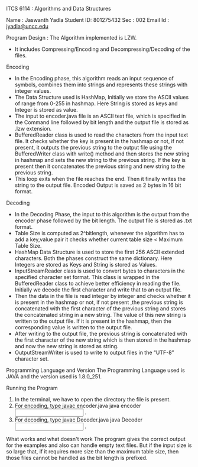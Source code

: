 ﻿ITCS 6114 : Algorithms and Data Structures


Name : Jaswanth Yadla
Student ID: 801275432
Sec : 002
Email Id : jyadla@uncc.edu


Program Design :
The Algorithm implemented is LZW.
* It includes Compressing/Encoding and Decompressing/Decoding of the files.


Encoding 
*  In the Encoding phase, this algorithm reads an input sequence of symbols, combines them into strings and represents these strings with integer values. 
* The Data Structure used is HashMap, Initially we store the ASCII values of range from 0-255 in hashmap. Here String is stored as keys and Integer is stored as value.
* The input to encoder.java file is an ASCII text file, which is specified in the Command line followed by bit length and the output file is stored as .lzw extension.  
*  BufferedReader class is used to read the characters from the input text file. It checks whether the key is present in the hashmap or not, if not present, it outputs the previous string to the output file using the BufferedWriter class with write() method and then stores the new string in hashmap and sets the new string to the previous string. If the key is present then it concatenates the previous string and new string to the previous string.
* This loop exits when the file reaches the end. Then it finally writes the string to the output file. Encoded Output is saved as 2 bytes in 16 bit format.


Decoding 
* In the Decoding Phase, the input to this algorithm is the output from the encoder phase followed by the bit length. The output file is stored as .txt format.
* Table Size is computed as 2^bitlength, whenever the algorithm has to add a key,value pair it checks whether current table size < Maximum Table Size.
* HashMap Data Structure is used to store the first 256 ASCII extended characters. Both the phases construct the same dictionary. Here Integers are stored as Keys and String is stored as Values.
* InputStreamReader class is used to convert bytes to characters in the specified character set format. This class is wrapped in the BufferedReader class to achieve better efficiency in reading the file. Initially we decode the first character and write that to an output file.
* Then the data in the file is read integer by integer and checks whether it is present in the hashmap or not, if not present ,the previous string is concatenated with the first character of the previous string and stores the concatenated string in a new string. The value of this new string is written to the output file. If it is present in the hashmap, then the corresponding value is written to the output file.
* After writing to the output file, the previous string is concatenated with the first character of the new string which is then stored in the hashmap and now the new string is stored as string.
* OutputStreamWriter is used to write to output files in the “UTF-8” character set. 


Programming Language and Version
The Programming Language used is JAVA and the version used is 1.8.0_251.


Running the Program 
1. In the terminal, we have to open the directory the file is present.
2. For encoding, type
 javac encoder.java 
 java encoder <input file name.txt> <bit length>.
3. For decoding, type
javac Decoder.java 
java Decoder <input file name.lzw> <bit length>.


         
What works and what doesn't work 
The program gives the correct output for the examples and also can handle empty text files. 
But if the input size is so large that, if it requires more size than the maximum table size, then those files cannot be handled as the bit length is prefixed.